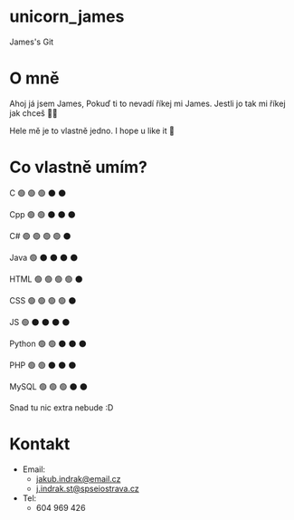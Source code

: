 # unicorn_james
 James's Git


# O mně
Ahoj já jsem James, Pokuď ti to nevadí říkej mi James.
Jestli jo tak mi říkej jak chceš 🤷‍♂️

Hele mě je to vlastně jedno. I hope u like it 🌝

# Co vlastně umím?

C
:green_circle:
:green_circle:
:green_circle:
:black_circle:
:black_circle:

Cpp
:green_circle:
:green_circle:
:black_circle:
:black_circle:
:black_circle:

C#
:green_circle:
:green_circle:
:green_circle:
:green_circle:
:black_circle:

Java
:green_circle:
:black_circle:
:black_circle:
:black_circle:
:black_circle:

HTML
:green_circle:
:green_circle:
:green_circle:
:green_circle:
:black_circle:

CSS
:green_circle:
:green_circle:
:green_circle:
:green_circle:
:black_circle:

JS
:green_circle:
:black_circle:
:black_circle:
:black_circle:
:black_circle:

Python
:green_circle:
:green_circle:
:black_circle:
:black_circle:
:black_circle:

PHP
:green_circle:
:green_circle:
:black_circle:
:black_circle:
:black_circle:

MySQL
:green_circle:
:green_circle:
:green_circle:
:black_circle:
:black_circle:




Snad tu nic extra nebude :D

# Kontakt
*   Email: 
    *   jakub.indrak@email.cz
    *   j.indrak.st@spseiostrava.cz
*   Tel:
    *   604 969 426
